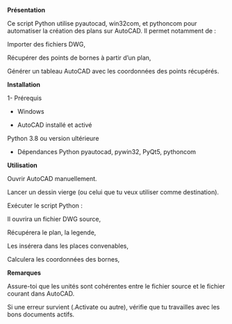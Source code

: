 **Présentation**

Ce script Python utilise pyautocad, win32com, et pythoncom pour automatiser la création des plans sur AutoCAD.
Il permet notamment de :

Importer des fichiers DWG,

Récupérer des points de bornes à partir d’un plan,

Générer un tableau AutoCAD avec les coordonnées des points récupérés.

**Installation**

1- Prérequis
- Windows

- AutoCAD installé et activé

Python 3.8 ou version ultérieure

- Dépendances Python
pyautocad, pywin32, PyQt5, pythoncom

**Utilisation**

Ouvrir AutoCAD manuellement.

Lancer un dessin vierge (ou celui que tu veux utiliser comme destination).

Exécuter le script Python :

Il ouvrira un fichier DWG source,

Récupérera le plan, la legende,

Les insérera dans les places convenables, 

Calculera les coordonnées des bornes,

**Remarques**

Assure-toi que les unités sont cohérentes entre le fichier source et le fichier courant dans AutoCAD.

Si une erreur survient (<unknown>.Activate ou autre), vérifie que tu travailles avec les bons documents actifs.
